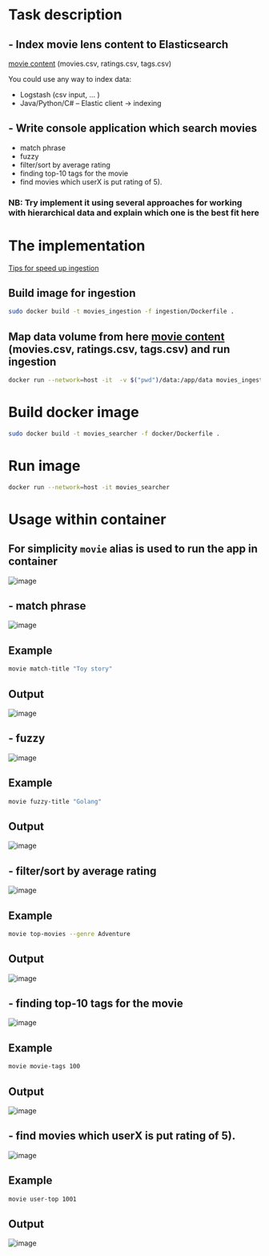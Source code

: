 # Task description

## - Index movie lens content to Elasticsearch
[movie content](https://files.grouplens.org/datasets/movielens/ml-25m-README.html) (movies.csv, ratings.csv, tags.csv)

You could use any way to index data:
- Logstash (csv input, ... )
- Java/Python/C# – Elastic client -> indexing

## - Write console application which search movies

- match phrase 
- fuzzy 
- filter/sort by average rating
- finding top-10 tags for the movie
- find movies which userX is put rating of 5).

### NB: Try implement it using several approaches for working with hierarchical data and explain which one is the best fit here

# The implementation

[Tips for speed up ingestion](https://www.elastic.co/guide/en/elasticsearch/reference/current/tune-for-indexing-speed.html)

## Build image for ingestion

``` bash
sudo docker build -t movies_ingestion -f ingestion/Dockerfile .
```

## Map data volume from here [movie content](https://files.grouplens.org/datasets/movielens/ml-25m-README.html) (movies.csv, ratings.csv, tags.csv) and run ingestion

``` bash
docker run --network=host -it  -v $("pwd")/data:/app/data movies_ingestion
```

# Build docker image

``` bash
sudo docker build -t movies_searcher -f docker/Dockerfile .
```

# Run image

``` bash
docker run --network=host -it movies_searcher
```

# Usage within container

## For simplicity `movie` alias is used to run the app in container

![image](./screenshots/movie-help.png)

## - match phrase

![image](./screenshots/movie-title-help.png)

## Example

``` bash
movie match-title "Toy story"
```

## Output

![image](./screenshots/match-title.png)

## - fuzzy

![image](./screenshots/fuzzy-title-help.png)

## Example

``` bash
movie fuzzy-title "Golang"
```

## Output

![image](./screenshots/fuzzy-title.png)



## - filter/sort by average rating

![image](./screenshots/top-movies-help.png)

## Example

``` bash
movie top-movies --genre Adventure
```

## Output

![image](./screenshots/top-movies.png)


## - finding top-10 tags for the movie

![image](./screenshots/top-tag-help.png)

## Example

``` bash
movie movie-tags 100
```

## Output

![image](./screenshots/movie-tags.png)


## - find movies which userX is put rating of 5).

![image](./screenshots/user-top-help.png)

## Example

``` bash
movie user-top 1001
```

## Output

![image](./screenshots/user-top.png)